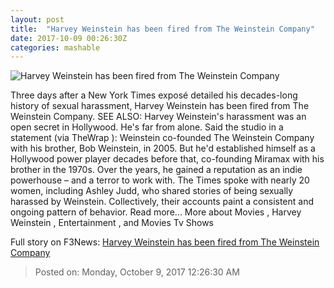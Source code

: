 ```yaml
---
layout: post
title:  "Harvey Weinstein has been fired from The Weinstein Company"
date: 2017-10-09 00:26:30Z
categories: mashable
---
```


![Harvey Weinstein has been fired from The Weinstein Company](https://i.amz.mshcdn.com/QgkhK5rvFcYgMBoooAmOp-XYd7M=/1200x630/2017%2F10%2F09%2F9a%2F533db2a5f7474c35a4921cf2ab548aeb.2fce8.jpg)

Three days after a New York Times exposé detailed his decades-long history of sexual harassment, Harvey Weinstein has been fired from The Weinstein Company. SEE ALSO: Harvey Weinstein's harassment was an open secret in Hollywood. He's far from alone. Said the studio in a statement (via TheWrap ): Weinstein co-founded The Weinstein Company with his brother, Bob Weinstein, in 2005. But he'd established himself as a Hollywood power player decades before that, co-founding Miramax with his brother in the 1970s. Over the years, he gained a reputation as an indie powerhouse – and a terror to work with. The Times spoke with nearly 20 women, including Ashley Judd, who shared stories of being sexually harassed by Weinstein. Collectively, their accounts paint a consistent and ongoing pattern of behavior. Read more... More about Movies , Harvey Weinstein , Entertainment , and Movies Tv Shows


Full story on F3News: [Harvey Weinstein has been fired from The Weinstein Company](http://www.f3nws.com/n/unBsTB)

> Posted on: Monday, October 9, 2017 12:26:30 AM
